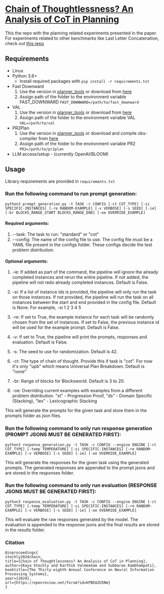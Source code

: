 # [Chain of Thoughtlessness? An Analysis of CoT in Planning](https://openreview.net/forum?id=kPBEAZU5Nm)

This the repo with the planning related experiments presented in the paper. For experiments related to other benchmarks like Last Letter Concatenation, check out [this repo](https://github.com/kstechly/cot-scheduling/tree/master)
## Requirements
- Linux
- Python 3.6+ 
  - Install required packages with `pip install -r requirements.txt`
- Fast Downward 
    1. Use the version in [planner_tools](../planner_tools/) or download from [here](https://www.fast-downward.org/ObtainingAndRunningFastDownward)
    2. Assign path of the folder to the environment variable FAST_DOWNWARD `FAST_DOWNWARD=/path/to/fast_downward`
- VAL 
    1. Use the version in [planner_tools](../planner_tools/) or download from [here](https://www.fast-downward.org/SettingUpVal) 
    2. Assign path of the folder to the environment variable VAL `VAL=/path/to/val`
- PR2Plan
    1. Use the version in [planner_tools](../planner_tools/) or download and compile obs-compiler from [here](https://sites.google.com/site/prasplanning/file-cabinet)
    2. Assign path of the folder to the environment variable PR2 `PR2=/path/to/pr2plan`
- LLM access/setup - (currently OpenAI/BLOOM)

## Usage

Library requirements are provided in `requirements.txt`

### Run the following command to run prompt generation:
```
python3 prompt_generation.py -t TASK -c CONFIG [-ct COT_TYPE] [-si SPECIFIC-INSTANCES] [-re RANDOM-EXAMPLE] [-v VERBOSE] [-s SEED] [-ie] [-br BLOCKS_RANGE_START BLOCKS_RANGE_END] [-oe OVERRIDE_EXAMPLE]
```
#### Required arguments:
1. --task: The task to run: "standard" or  "cot"
2. --config: The name of the config file to use. The config file must be a YAML file present in the configs folder. These configs decide the test problem distribution.

#### Optional arguments:
1. -ie: If added as part of the command, the pipeline will ignore the already completed instances and rerun the entire pipeline. If not added, the pipeline will not redo already completed instances. Default is False.
2. -si: If a list of instance ids is provided, the pipeline will only run the task on those instances. If not provided, the pipeline will run the task on all instances between the start and end provided in the config file. Default is None. For example, -si 1 2 3 4 5
3. -re: If set to True, the example instance for each task will be randomly chosen from the set of instances. If set to False, the previous instance id will be used for the example prompt. Default is False.
4. -v: If set to True, the pipeline will print the prompts, responses and evaluation. Default is False.
5. -s: The seed to use for randomization. Default is 42.

6. -ct: The type of chain of thought. Provide this if task is "cot". For now it's only "upb" which means Universal Plan Breakdown. Default is "none"
7. -br: Range of blocks for Blocksworld. Default is 3 to 20.
8. -oe: Overriding current examples with examples from a different problem distribution. "st" - Progression Proof, "ds" - Domain Specific (Stacking), "lex" - Lexicographic Stacking

This will generate the prompts for the given task and store them in the prompts folder as json files.

### Run the following command to only run response generation (PROMPT JSONS MUST BE GENERATED FIRST):
```
python3 response_generation.py -t TASK -c CONFIG --engine ENGINE [-ct COT_TYPE] [-temp TEMPERATURE] [-si SPECIFIC-INSTANCES] [-re RANDOM-EXAMPLE] [-v VERBOSE] [-s SEED] [-ie] [-oe OVERRIDE_EXAMPLE]
```
This will generate the responses for the given task using the generated prompts. The generated responses are appended to the prompt jsons and are stored in the responses folder.

### Run the following command to only run evaluation (RESPONSE JSONS MUST BE GENERATED FIRST):
```
python3 response_evaluation.py -t TASK -c CONFIG --engine ENGINE [-ct COT_TYPE] [-temp TEMPERATURE] [-si SPECIFIC-INSTANCES] [-re RANDOM-EXAMPLE] [-v VERBOSE] [-s SEED] [-ie] [-oe OVERRIDE_EXAMPLE]
```
This will evaluate the raw responses generated by the model. The evaluation is appended to the response jsons and the final results are stored in the results folder.

### Citation
```
@inproceedings{
stechly2024chain,
title={Chain of Thoughtlessness? An Analysis of CoT in Planning},
author={Kaya Stechly and Karthik Valmeekam and Subbarao Kambhampati},
booktitle={The Thirty-eighth Annual Conference on Neural Information Processing Systems},
year={2024},
url={https://openreview.net/forum?id=kPBEAZU5Nm}
}
```